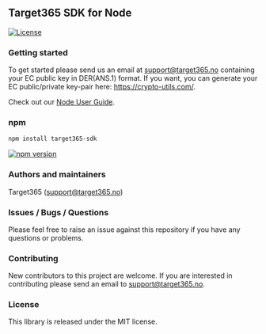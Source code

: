## Target365 SDK for Node
[![License](https://img.shields.io/github/license/Target365/sdk-for-node.svg?style=flat)](https://opensource.org/licenses/MIT)

### Getting started
To get started please send us an email at <support@target365.no> containing your EC public key in DER(ANS.1) format.
If you want, you can generate your EC public/private key-pair here: <https://crypto-utils.com/>.

Check out our [Node User Guide](USERGUIDE.md).

### npm
```Xml
npm install target365-sdk
```
[![npm version](https://badge.fury.io/js/target365-sdk.svg)](https://www.npmjs.com/package/target365-sdk)

### Authors and maintainers
Target365 (<support@target365.no>)

### Issues / Bugs / Questions
Please feel free to raise an issue against this repository if you have any questions or problems.

### Contributing
New contributors to this project are welcome. If you are interested in contributing please
send an email to support@target365.no.

### License
This library is released under the MIT license.
